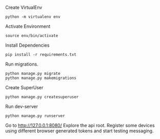 Create VirtualEnv
```
python -m virtualenv env
```

Activate Environment
```
source env/bin/activate
```

Install Dependencies 
```
pip install -r requirements.txt
```

Run migrations.
```
python manage.py migrate
python manage.py makemigrations
```

Create SuperUser
```
python manage.py createsuperuser
```

Run dev-server
```
python manage.py runserver
```

Go to http://127.0.0.1:8080/
Explore the api root. Register some devices using different browser generated tokens and start testing messaging.
